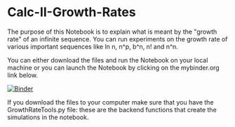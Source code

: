 # Calc-II-Growth-Rates
The purpose of this Notebook is to explain what is meant by the "growth rate" of an infinite sequence. You can run experiments on the growth rate of various important sequences like ln n, n^p, b^n, n! and n^n. 

You can either download the files and run the Notebook on your local machine or you can launch the Notebook by clicking on the mybinder.org link below.

[![Binder](http://mybinder.org/badge.svg)](http://mybinder.org:/repo/kmcquighan/calc-ii-growth-rates)

If you download the files to your computer make sure that you have the GrowthRateTools.py file: these are the backend functions that create the simulations in the notebook.
